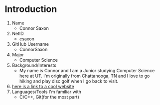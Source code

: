 # Introduction
1. Name
    * Connor Saxon
1. NetID
    * csaxon
1. GitHub Username 
    * ConnorSaxon
1. Major
    * Computer Science
1. Background/Interests
    * My name is Connor and I am a Junior studying Computer Science here at UT. I'm originally from Chattanooga, TN and I love to go hiking and play disc golf when I go back to visit. 
1. [here is a link to a cool website](https://rapier.rs/demos3d/index.html)
1. Languages/Tools I'm familiar with 
    * C/C++, Git(for the most part)  


